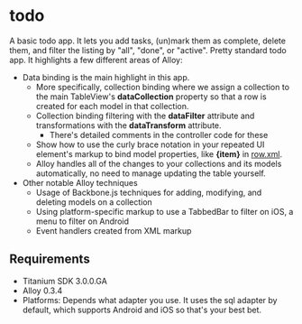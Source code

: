 todo
====

A basic todo app. It lets you add tasks, (un)mark them as complete, delete them, and filter the listing by "all", "done", or "active". Pretty standard todo app. It highlights a few different areas of Alloy:

* Data binding is the main highlight in this app.
  * More specifically, collection binding where we assign a collection to the main TableView's **dataCollection** property so that a row is created for each model in that collection.
  * Collection binding filtering with the **dataFilter** attribute and transformations with the **dataTransform** attribute.
    * There's detailed comments in the controller code for these
  * Show how to use the curly brace notation in your repeated UI element's markup to bind model properties, like **{item}** in [row.xml](https://github.com/tonylukasavage/alloy_demos/blob/master/projects/todo/app/views/row.xml).
  * Alloy handles all of the changes to your collections and its models automatically, no need to manage updating the table yourself.
* Other notable Alloy techniques
  * Usage of Backbone.js techniques for adding, modifying, and deleting models on a collection
  * Using platform-specific markup to use a TabbedBar to filter on iOS, a menu to filter on Android
  * Event handlers created from XML markup

Requirements
------------

* Titanium SDK 3.0.0.GA
* Alloy 0.3.4
* Platforms: Depends what adapter you use. It uses the sql adapter by default, which supports Android and iOS so that's your best bet.
